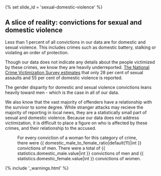 {% set slide_id = 'sexual-domestic-violence' %}

## A slice of reality: convictions for sexual and domestic violence

Less than 1 percent of all convictions in our data are for domestic and sexual violence. This includes crimes such as domestic battery, stalking or violating an order of protection.   

Though our data does not indicate any details about the people victimized by these crimes, we know they are heavily underreported. [The National Crime Victimization Survey estimates](http://www.icpsr.umich.edu/icpsrweb/ICPSR/studies/34650) that only 28 per cent of sexual assaults and 55 per cent of domestic violence is reported. 

The gender disparity for domestic and sexual violence convictions leans heavily toward men - which is the case in all of our data. 

We also know that the vast majority of offenders have a relationship with the survivor to some degree. While stranger attacks may recieve the majority of reporting in local news, they are a statistically small part of sexual and domestic violence. Because our data does not address victimization, it is difficult to place a figure on who is affected by these crimes, and their relationship to the accused.  

<figure id="affecting-women-viz-container">
  <div class="viz-container"></div>
  <figcaption>For every conviction of a woman for this category of crime, there were {{ domestic_male_to_female_ratio|default(11)|int }} convictions of men. There were a total of {{ statistics.domestic_male.value|int }} convictions of men and {{ statistics.domestic_female.value|int }} convictions of women.</figcaption>
</figure>



{% include '_warnings.html' %}
